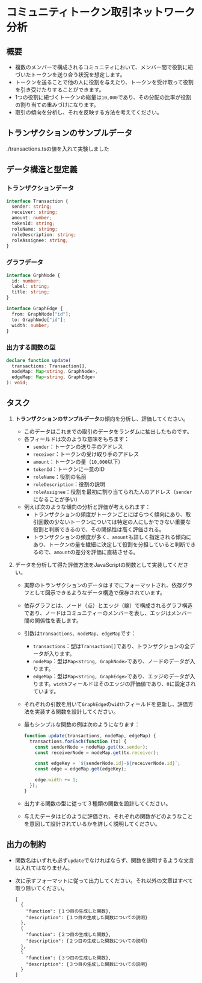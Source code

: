# コミュニティトークン取引ネットワーク分析

## 概要

- 複数のメンバーで構成されるコミュニティにおいて、メンバー間で役割に紐づいたトークンを送り合う状況を想定します。
- トークンを送ることで他の人に役割を与えたり、トークンを受け取って役割を引き受けたりすることができます。
- 1つの役割に紐づくトークンの総量は`10,000`であり、その分配の比率が役割の割り当ての重みづけになります。
- 取引の傾向を分析し、それを反映する方法を考えてください。

## トランザクションのサンプルデータ

./transactions.tsの値を入れて実験しました

## データ構造と型定義

### トランザクションデータ

```typescript
interface Transaction {
  sender: string;
  receiver: string;
  amount: number;
  tokenId: string;
  roleName: string;
  roleDescription: string;
  roleAssignee: string;
}
```

### グラフデータ

```typescript
interface GrphNode {
  id: number;
  label: string;
  title: string;
}

interface GraphEdge {
  from: GraphNode["id"];
  to: GraphNode["id"];
  width: number;
}
```

### 出力する関数の型

```typescript
declare function update(
  transactions: Transaction[],
  nodeMap: Map<string, GraphNode>,
  edgeMap: Map<string, GraphEdge>
): void;
```

## タスク

1. **トランザクションのサンプルデータ**の傾向を分析し、評価してください。

   - このデータはこれまでの取引のデータをランダムに抽出したものです。
   - 各フィールドは次のような意味をもちます：
     - `sender`：トークンの送り手のアドレス
     - `receiver`：トークンの受け取り手のアドレス
     - `amount`：トークンの量（`10,000`以下）
     - `tokenId`：トークンに一意のID
     - `roleName`：役割の名前
     - `roleDescription`：役割の説明
     - `roleAssignee`：役割を最初に割り当てられた人のアドレス（`sender`になることが多い）
   - 例えば次のような傾向の分析と評価が考えられます：
     - トランザクションの頻度がトークンごとにばらつく傾向にあり、取引回数の少ないトークンについては特定の人にしかできない重要な役割と判断できるので、その関係性は高く評価される。
     - トランザクションの頻度が多く、`amount`も詳しく指定される傾向にあり、トークンの量を繊細に決定して役割を分担していると判断できるので、`amount`の差分を評価に直結させる。

2. データを分析して得た評価方法をJavaScriptの関数として実装してください。

   - 実際のトランザクションのデータはすでにフォーマットされ、依存グラフとして図示できるようなデータ構造で保存されています。
   - 依存グラフとは、ノード（点）とエッジ（線）で構成されるグラフ構造であり、ノードはコミュニティーのメンバーを表し、エッジはメンバー間の関係性を表します。
   - 引数は`transactions`、`nodeMap`、`edgeMap`です：
     - `transactions`：型は`Transaction[]`であり、トランザクションの全データが入ります。
     - `nodeMap`：型は`Map<string, GraphNode>`であり、ノードのデータが入ります。
     - `edgeMap`：型は`Map<string, GraphEdge>`であり、エッジのデータが入ります。`width`フィールドはそのエッジの評価値であり、`0`に設定されています。
   - それぞれの引数を用いて`GraphEdge`の`width`フィールドを更新し、評価方法を実装する関数を設計してください。
   - 最もシンプルな関数の例は次のようになります：

     ```javascript
     function update(transactions, nodeMap, edgeMap) {
       transactions.forEach(function (tx) {
         const senderNode = nodeMap.get(tx.sender);
         const receiverNode = nodeMap.get(tx.receiver);

         const edgeKey = `${senderNode.id}-${receiverNode.id}`;
         const edge = edgeMap.get(edgeKey);

         edge.width += 1;
       });
     }
     ```

   - 出力する関数の型に従って３種類の関数を設計してください。
   - 与えたデータはどのように評価され、それぞれの関数がどのようなことを意図して設計されているかを詳しく説明してください。

## 出力の制約

- 関数名はいずれも必ず`update`でなければならず、関数を説明するような文言は入れてはなりません。
- 次に示すフォーマットに従って出力してください。それ以外の文章はすべて取り除いてください。

  ```text
  [
    {
      "function": {１つ目の生成した関数},
      "description": {１つ目の生成した関数についての説明}
    },
    {
      "function": {２つ目の生成した関数},
      "description": {２つ目の生成した関数についての説明}
    },
    {
      "function": {３つ目の生成した関数},
      "description": {３つ目の生成した関数についての説明}
    }
  ]
  ```
